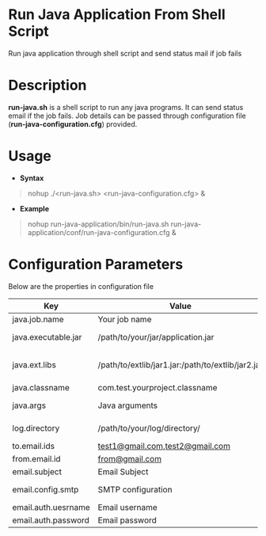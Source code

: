 # Run Java Application From Shell Script
Run java application through shell script and send status mail if job fails
# Description
**run-java.sh** is a shell script to run any java programs. It can send status email if the job fails. Job details can be passed through configuration file (**run-java-configuration.cfg**) provided.
# Usage
- **Syntax** 
> nohup ./<run-java.sh> <run-java-configuration.cfg> &
- **Example**
> nohup run-java-application/bin/run-java.sh run-java-application/conf/run-java-configuration.cfg &

# Configuration Parameters
Below are the properties in configuration file

|Key                 |Value                                            |Description                                                 |
|--------------------|-------------------------------------------------|------------------------------------------------------------|
|java.job.name       |Your job name                                    |Your java application name                                  |
|java.executable.jar |/path/to/your/jar/application.jar                |Path to your executable application jar file                |
|java.ext.libs       |/path/to/extlib/jar1.jar:/path/to/extlib/jar2.jar|**:** seperated third party libraries required <br> for your                                                                              application                                                  |
|java.classname      |com.test.yourproject.classname                   |Full qualified class name                                   |
|java.args           |Java arguments                                   |Java or application arguments                               |
|log.directory       |/path/to/your/log/directory/                     |Directory where you want to have your logs.                 |
|to.email.ids        |test1@gmail.com,test2@gmail.com                  |**,** seperated **TO** email ids                            |
|from.email.id       |from@gmail.com                                   |From email id                                               |
|email.subject       |Email Subject                                    |Email Subject                                               |
|email.config.smtp   |SMTP configuration                               |Example - smtp://smtp.gmail.com:587                         |
|email.auth.uesrname |Email username                                   |Email username                                              |
|email.auth.password |Email password                                   |Email password                                              |
